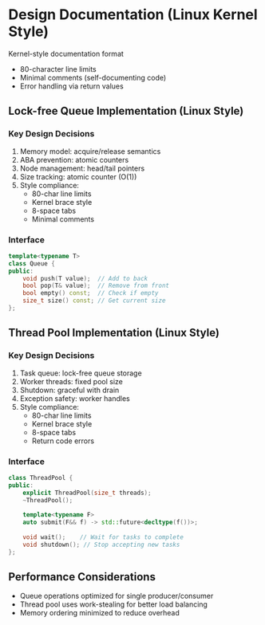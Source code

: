 # Design Documentation (Linux Kernel Style)


Kernel-style documentation format
- 80-character line limits
- Minimal comments (self-documenting code)
- Error handling via return values


## Lock-free Queue Implementation (Linux Style)

### Key Design Decisions
1. Memory model: acquire/release semantics
2. ABA prevention: atomic counters
3. Node management: head/tail pointers
4. Size tracking: atomic counter (O(1))
5. Style compliance:
   - 80-char line limits
   - Kernel brace style
   - 8-space tabs
   - Minimal comments

### Interface
```cpp
template<typename T>
class Queue {
public:
    void push(T value);  // Add to back
    bool pop(T& value);  // Remove from front
    bool empty() const;  // Check if empty
    size_t size() const; // Get current size
};
```

## Thread Pool Implementation (Linux Style)

### Key Design Decisions
1. Task queue: lock-free queue storage
2. Worker threads: fixed pool size  
3. Shutdown: graceful with drain
4. Exception safety: worker handles
5. Style compliance:
   - 80-char line limits
   - Kernel brace style
   - 8-space tabs
   - Return code errors

### Interface
```cpp
class ThreadPool {
public:
    explicit ThreadPool(size_t threads);
    ~ThreadPool();
    
    template<typename F>
    auto submit(F&& f) -> std::future<decltype(f())>;
    
    void wait();    // Wait for tasks to complete
    void shutdown(); // Stop accepting new tasks
};
```

## Performance Considerations
- Queue operations optimized for single producer/consumer
- Thread pool uses work-stealing for better load balancing
- Memory ordering minimized to reduce overhead
